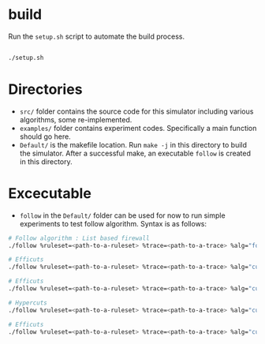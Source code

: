 # build

Run the `setup.sh` script to automate the build process.
```bash

./setup.sh
```

# Directories

- `src/` folder contains the source code for this simulator including various algorithms, some re-implemented.
- `examples/` folder contains experiment codes. Specifically a main function should go here.
- `Default/` is the makefile location. Run `make -j` in this directory to build the simulator. After a successful make, an executable `follow` is created in this directory.  


# Excecutable

- `follow` in the `Default/` folder can be used for now to run simple experiments to test follow algorithm. Syntax is as follows:

```bash
# Follow algorithm : List based firewall
./follow %ruleset=<path-to-a-ruleset> %trace=<path-to-a-trace> %alg="follow"
```
```bash
# Efficuts
./follow %ruleset=<path-to-a-ruleset> %trace=<path-to-a-trace> %alg="cutsplit"
```

```bash
# Efficuts
./follow %ruleset=<path-to-a-ruleset> %trace=<path-to-a-trace> %alg="cuts" %spfac=8 %hypercuts=1 %compress=1 %binON=1 %mergingON=1
```

```bash
# Hypercuts
./follow %ruleset=<path-to-a-ruleset> %trace=<path-to-a-trace> %alg="cuts" %spfac=8 %hypercuts=1 %compress=0 %binON=0 %mergingON=0
```

```bash
# Efficuts
./follow %ruleset=<path-to-a-ruleset> %trace=<path-to-a-trace> %alg="cuts" %spfac=8 %hypercuts=0 %compress=0 %binON=0 %mergingON=0
```